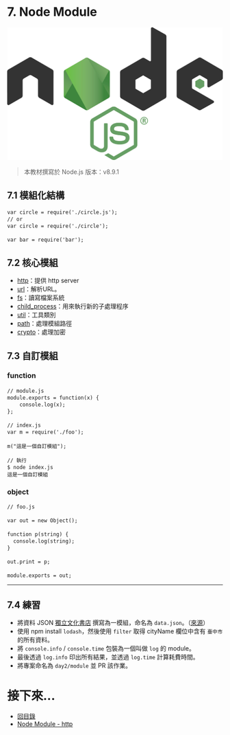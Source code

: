 # 7. Node Module

![](../img/nodejs-logo.png)

> 本教材撰寫於 Node.js 版本：v8.9.1

## 7.1 模組化結構

```
var circle = require('./circle.js');
// or
var circle = require('./circle');

var bar = require('bar');
```

## 7.2 核心模組
- [http](https://nodejs.org/api/http.html)：提供 http server
- [url](https://nodejs.org/api/url.html)：解析URL。
- [fs](https://nodejs.org/api/fs.html)：讀寫檔案系統
- [child_process](https://nodejs.org/api/child_process.html)：用來執行新的子處理程序
- [util](https://nodejs.org/api/util.html)：工具類別
- [path](https://nodejs.org/api/path.html)：處理模組路徑
- [crypto](https://nodejs.org/api/crypto.html)：處理加密

## 7.3 自訂模組


### function

```
// module.js
module.exports = function(x) {
    console.log(x);
};

// index.js
var m = require('./foo');

m("這是一個自訂模組");

// 執行
$ node index.js
這是一個自訂模組
```

### object

```
// foo.js

var out = new Object();

function p(string) {
  console.log(string);
}

out.print = p;

module.exports = out;
```


---

## 7.4 練習
- 將資料 JSON [獨立文化書店](https://cloud.culture.tw/frontsite/trans/emapOpenDataAction.do?method=exportEmapJson&typeId=M) 撰寫為一模組，命名為 `data.json`。（[來源](https://data.gov.tw/dataset/6224)）
- 使用 npm install `lodash`，然後使用 `filter` 取得 cityName 欄位中含有 `臺中市` 的所有資料。
- 將 `console.info` / `console.time` 包裝為一個叫做 `log` 的 module。
- 最後透過 `log.info` 印出所有結果，並透過 `log.time` 計算耗費時間。
- 將專案命名為 `day2/module` 並 PR 該作業。

# 接下來...
- [回目錄](../SUMMARY.md)
- [Node Module - http](../node-module-http/index.md)

